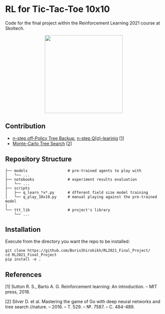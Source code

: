 # RL for Tic-Tac-Toe 10x10

Code for the final project within the Reinforcement Learning 2021 course at Skoltech.

<div align="center">
<img src="https://user-images.githubusercontent.com/25771270/139085627-17feb7e2-e747-4b54-a927-384fe15af2f9.gif" width="250">
</div>

## Contribution
- [n-step off-Policy Tree Backup](neuroxo/train_algorithms/off_policy_tree_backup.py), [n-step Q(σ)-learinig](neuroxo/train_algorithms/q_learning.py) [[1]](#1)
- [Monte-Carlo Tree Search](https://github.com/BorisShirokikh/RL2021_Final_Project/blob/main/ttt_lib/monte_carlo_tree_search.py) [[2]](#2)


## Repository Structure
```
├── models                  # pre-trained agents to play with
│   └── ...
├── notebooks               # experiment results evaluation
│   └── ...
├── scripts
│   ├── q_learn_*x*.py      # dfferent field size model training
│   └── q_play_10x10.py     # manual playing against the pre-trained model
│
└── ttt_lib                 # project's library
    └── ...
```

## Installation
Execute from the directory you want the repo to be installed:

```
git clone https://github.com/BorisShirokikh/RL2021_Final_Project/
cd RL2021_Final_Project
pip install -e .
```


## References
<a id="1">[1]</a> Sutton R. S., Barto A. G. Reinforcement learning: An introduction. – MIT press, 2018.

<a id="2">[2]</a> Silver D. et al. Mastering the game of Go with deep neural networks and tree search //nature. – 2016. – Т. 529. – №. 7587. – С. 484-489.

